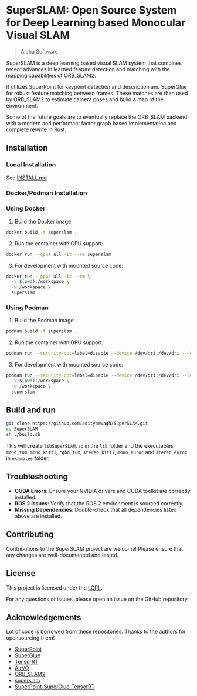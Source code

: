 # SuperSLAM: Open Source System for Deep Learning based Monocular Visual SLAM

> Alpha Software
 
SuperSLAM is a deep learning based visual SLAM system that combines recent advances in learned feature detection and matching with the mapping capabilities of ORB_SLAM2. 

It utilizes SuperPoint for keypoint detection and description and SuperGlue for robust feature matching between frames. These matches are then used by ORB_SLAM2 to estimate camera poses and build a map of the environment.

Some of the future goals are to eventually replace the ORB_SLAM backend with a modern and performant factor graph based implementation and complete rewrite in Rust.

## Installation

### Local Installation

See [INSTALL.md](INSTALL.md)

### Docker/Podman Installation


### Using Docker

1. Build the Docker image:

```bash
docker build -t superslam .
```

2. Run the container with GPU support:

```bash
docker run --gpus all -it --rm superslam
```

3. For development with mounted source code:

```bash
docker run --gpus all -it --rm \
  -v $(pwd):/workspace \
  -w /workspace \
  superslam
```

### Using Podman

1. Build the Podman image:

```bash
podman build -t superslam .
```

2. Run the container with GPU support:

```bash
podman run --security-opt=label=disable --device /dev/dri:/dev/dri --device /dev/nvidia0:/dev/nvidia0 --device /dev/nvidiactl:/dev/nvidiactl --device /dev/nvidia-uvm:/dev/nvidia-uvm -it --rm superslam
```

3. For development with mounted source code:

```bash
podman run --security-opt=label=disable --device /dev/dri:/dev/dri --device /dev/nvidia0:/dev/nvidia0 --device /dev/nvidiactl:/dev/nvidiactl --device /dev/nvidia-uvm:/dev/nvidia-uvm -it --rm \
  -v $(pwd):/workspace \
  -w /workspace \
  superslam
```

## Build and run
```bash
git clone https://github.com/adityamwagh/SuperSLAM.git
cd SuperSLAM
sh ./build.sh
```

This will create `libSuperSLAM.so` in the `lib` folder and the executables `mono_tum`, `mono_kitti`, `rgbd_tum`, `stereo_kitti`, `mono_euroc` and `stereo_euroc` in `examples` folder.

## Troubleshooting

- **CUDA Errors**: Ensure your NVIDIA drivers and CUDA toolkit are correctly installed.
- **ROS 2 Issues**: Verify that the ROS 2 environment is sourced correctly.
- **Missing Dependencies**: Double-check that all dependencies listed above are installed.

## Contributing

Contributions to the SuperSLAM project are welcome! Please ensure that any changes are well-documented and tested.

## License

This project is licensed under the [LGPL](LICENSE).

For any questions or issues, please open an issue on the GitHub repository.

## Acknowledgements

Lot of code is borrowed from these repositories. Thanks to the authors for opensourcing them!
* [SuperPoint](https://github.com/magicleap/SuperPointPretrainedNetwork)
* [SuperGlue](https://github.com/magicleap/SuperGluePretrainedNetwork)
* [TensorRT](https://github.com/NVIDIA/TensorRT)
* [AirVO](https://github.com/xukuanHIT/AirVO)
* [ORB_SLAM2](https://github.com/raulmur/ORB_SLAM2)
* [superslam](https://github.com/klammecr/superslam)
* [SuperPoint-SuperGlue-TensorRT](https://github.com/yuefanhao/SuperPoint-SuperGlue-TensorRT)
